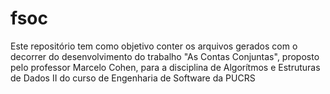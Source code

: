 # fsoc
Este repositório tem como objetivo conter os arquivos gerados com o decorrer do desenvolvimento do trabalho "As Contas Conjuntas", proposto pelo professor Marcelo Cohen, para a disciplina de Algorítmos e Estruturas de Dados II do curso de Engenharia de Software da PUCRS
